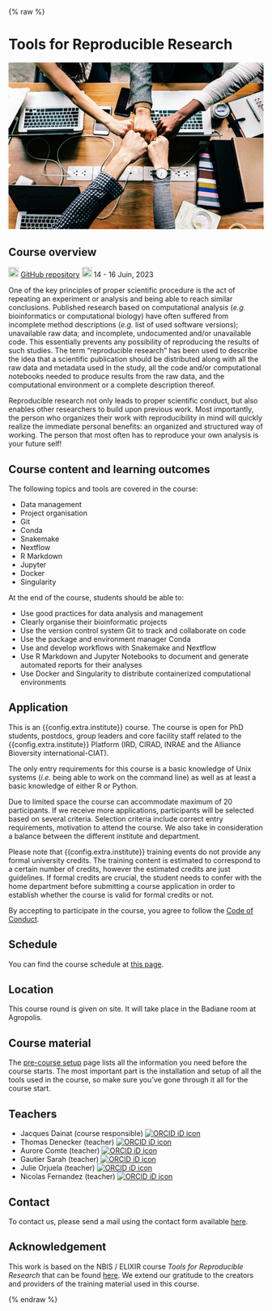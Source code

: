 {% raw %}
# Tools for Reproducible Research

![](pages/images/achievement-agreement-arms-1068523.jpg)

## Course overview

<img src="https://www.svgrepo.com/show/305241/github.svg"
    width="20" height="20"/>
    [GitHub repository]( {{config.repo_url}})
<img src="https://www.svgrepo.com/show/20800/event-date-and-time-symbol.svg"
    width="20" height="20"/>
    14 - 16 Juin, 2023

One of the key principles of proper scientific procedure is the act of
repeating an experiment or analysis and being able to reach similar
conclusions. Published research based on computational analysis (*e.g.*
bioinformatics or computational biology) have often suffered from incomplete
method descriptions (*e.g.* list of used software versions); unavailable raw
data; and incomplete, undocumented and/or unavailable code. This essentially
prevents any possibility of reproducing the results of such studies. The term
“reproducible research” has been used to describe the idea that a scientific
publication should be distributed along with all the raw data and metadata used
in the study, all the code and/or computational notebooks needed to produce
results from the raw data, and the computational environment or a complete
description thereof.

Reproducible research not only leads to proper scientific conduct, but also
enables other researchers to build upon previous work. Most importantly, the
person who organizes their work with reproducibility in mind will quickly
realize the immediate personal benefits: an organized and structured way of
working. The person that most often has to reproduce your own analysis is your
future self!

## Course content and learning outcomes

The following topics and tools are covered in the course:

* Data management
* Project organisation
* Git
* Conda
* Snakemake
* Nextflow
* R Markdown
* Jupyter
* Docker
* Singularity

At the end of the course, students should be able to:

* Use good practices for data analysis and management
* Clearly organise their bioinformatic projects
* Use the version control system Git to track and collaborate on code
* Use the package and environment manager Conda
* Use and develop workflows with Snakemake and Nextflow
* Use R Markdown and Jupyter Notebooks to document and generate automated
  reports for their analyses
* Use Docker and Singularity to distribute containerized computational
  environments

## Application

This is an {{config.extra.institute}} course. The course is open for PhD students, postdocs,
group leaders and core facility staff related to the {{config.extra.institute}} Platform (IRD,
CIRAD, INRAE and the Alliance Bioversity international-CIAT).

The only entry requirements for this course is a basic knowledge of Unix systems
(*i.e.* being able to work on the command line) as well as at least a basic
knowledge of either R or Python.

Due to limited space the course can accommodate maximum of 20 participants. If
we receive more applications, participants will be selected based on several
criteria. Selection criteria include correct entry requirements, motivation to
attend the course. We also take in consideration a balance between the different
institute and department.

Please note that {{config.extra.institute}} training events do not provide any formal university
credits. The training content is estimated to correspond to a certain number of
credits, however the estimated credits are just guidelines. If formal credits
are crucial, the student needs to confer with the home department before
submitting a course application in order to establish whether the course is
valid for formal credits or not.

By accepting to participate in the course, you agree to follow the [Code of Conduct](pages/course-information/code-of-conduct.md).

## Schedule

You can find the course schedule at [this page](pages/course-information/schedule.md).

## Location

This course round is given on site. It will take place in the Badiane room at Agropolis.

## Course material

The [pre-course setup](pages/course-information/pre-course-setup.md)
page lists all the information you need before the course starts. The most
important part is the installation and setup of all the tools used in the
course, so make sure you've gone through it all for the course start.

## Teachers

* Jacques Dainat (course responsible) <a itemprop="sameAs" content="https://orcid.org/0000-0002-6629-0173" href="https://orcid.org/0000-0002-6629-0173" target="orcid.widget" rel="noopener noreferrer" style="vertical-align:top;"><img src="https://orcid.org/sites/default/files/images/orcid_16x16.png" style="width:1em;margin-right:.5em;" alt="ORCID iD icon"></a>
* Thomas Denecker (teacher) <a itemprop="sameAs" content="https://orcid.org/0000-0003-1421-7641" href="https://orcid.org/0000-0003-1421-7641" target="orcid.widget" rel="noopener noreferrer" style="vertical-align:top;"><img src="https://orcid.org/sites/default/files/images/orcid_16x16.png" style="width:1em;margin-right:.5em;" alt="ORCID iD icon"></a>
* Aurore Comte (teacher) <a itemprop="sameAs" content="https://orcid.org/0000-0002-6891-5739" href="https://orcid.org/0000-0002-6891-5739" target="orcid.widget" rel="noopener noreferrer" style="vertical-align:top;"><img src="https://orcid.org/sites/default/files/images/orcid_16x16.png" style="width:1em;margin-right:.5em;" alt="ORCID iD icon"></a>
* Gautier Sarah (teacher) <a itemprop="sameAs" content="https://orcid.org/0000-0001-5179-972X" href="https://orcid.org/0000-0001-5179-972X" target="orcid.widget" rel="noopener noreferrer" style="vertical-align:top;"><img src="https://orcid.org/sites/default/files/images/orcid_16x16.png" style="width:1em;margin-right:.5em;" alt="ORCID iD icon"></a>
* Julie Orjuela (teacher) <a itemprop="sameAs" content="https://orcid.org/0000-0001-8387-2266" href="https://orcid.org/0000-0001-8387-2266" target="orcid.widget" rel="noopener noreferrer" style="vertical-align:top;"><img src="https://orcid.org/sites/default/files/images/orcid_16x16.png" style="width:1em;margin-right:.5em;" alt="ORCID iD icon"></a>
* Nicolas Fernandez (teacher) <a itemprop="sameAs" content="https://orcid.org/0000-0001-8490-3714" href="https://orcid.org/0000-0001-8490-3714" target="orcid.widget" rel="noopener noreferrer" style="vertical-align:top;"><img src="https://orcid.org/sites/default/files/images/orcid_16x16.png" style="width:1em;margin-right:.5em;" alt="ORCID iD icon"></a>

## Contact

To contact us, please send a mail using the contact form available [here]({{contact}}).

## Acknowledgement

This work is based on the NBIS / ELIXIR course *Tools for Reproducible Research* that can be found [here](https://github.com/NBISweden/workshop-reproducible-research). We extend our gratitude to the creators and providers of the training material used in this course.

{% endraw %}
